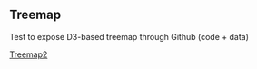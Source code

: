 ## Treemap

Test to expose D3-based treemap through Github (code + data)

<a href="https://mdbaehre.github.io/treemap/">Treemap2</a>
